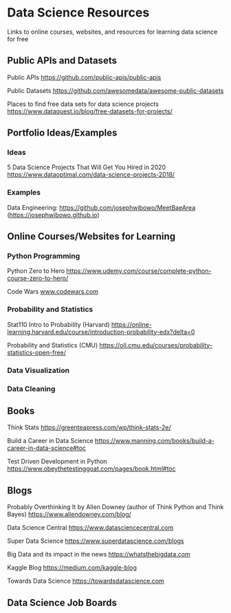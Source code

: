 # Data Science Resources
Links to online courses, websites, and resources for learning data science for free

## Public APIs and Datasets

Public APIs https://github.com/public-apis/public-apis

Public Datasets https://github.com/awesomedata/awesome-public-datasets

Places to find free data sets for data science projects https://www.dataquest.io/blog/free-datasets-for-projects/

## Portfolio Ideas/Examples

### Ideas
5 Data Science Projects That Will Get You Hired in 2020 https://www.dataoptimal.com/data-science-projects-2018/

### Examples
Data Engineering: https://github.com/josephwibowo/MeetBaeArea (https://josephwibowo.github.io)

## Online Courses/Websites for Learning

### Python Programming

Python Zero to Hero https://www.udemy.com/course/complete-python-course-zero-to-hero/

Code Wars www.codewars.com 


### Probability and Statistics

Stat110 Intro to Probability (Harvard) https://online-learning.harvard.edu/course/introduction-probability-edx?delta=0

Probability and Statistics (CMU) https://oli.cmu.edu/courses/probability-statistics-open-free/


### Data Visualization


### Data Cleaning

## Books

Think Stats https://greenteapress.com/wp/think-stats-2e/

Build a Career in Data Science https://www.manning.com/books/build-a-career-in-data-science#toc

Test Driven Development in Python https://www.obeythetestinggoat.com/pages/book.html#toc

## Blogs

Probably Overthinking It by Allen Downey (author of Think Python and Think Bayes) https://www.allendowney.com/blog/

Data Science Central https://www.datasciencecentral.com

Super Data Science https://www.superdatascience.com/blogs

Big Data and its impact in the news https://whatsthebigdata.com

Kaggle Blog https://medium.com/kaggle-blog

Towards Data Science https://towardsdatascience.com

## Data Science Job Boards

